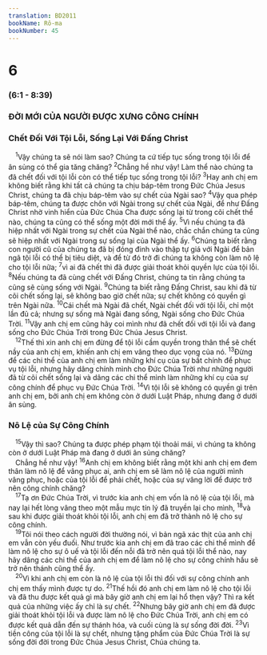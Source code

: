 ```yaml
---
translation: BD2011
bookName: Rô-ma 
bookNumber: 45
---
```


<div class="title"><h1>6</h1><h3>(6:1 - 8:39)</h3><h3>ÐỜI MỚI CỦA NGƯỜI ÐƯỢC XƯNG CÔNG CHÍNH</h3><h3>Chết Ðối Với Tội Lỗi, Sống Lại Với Ðấng Christ</h3></div>
<span class="verse ro_6_1"> <sup>1</sup>Vậy chúng ta sẽ nói làm sao? Chúng ta cứ tiếp tục sống trong tội lỗi để ân sủng có thể gia tăng chăng? </span>
<span class="verse ro_6_2"><sup>2</sup>Chẳng hề như vậy! Làm thể nào chúng ta đã chết đối với tội lỗi còn có thể tiếp tục sống trong tội lỗi? </span>
<span class="verse ro_6_3"><sup>3</sup>Hay anh chị em không biết rằng khi tất cả chúng ta chịu báp-têm trong Ðức Chúa Jesus Christ, chúng ta đã chịu báp-têm vào sự chết của Ngài sao? </span>
<span class="verse ro_6_4"><sup>4</sup>Vậy qua phép báp-têm, chúng ta được chôn với Ngài trong sự chết của Ngài, để như Ðấng Christ nhờ vinh hiển của Ðức Chúa Cha được sống lại từ trong cõi chết thể nào, chúng ta cũng có thể sống một đời mới thể ấy. </span>
<span class="verse ro_6_5"><sup>5</sup>Vì nếu chúng ta đã hiệp nhất với Ngài trong sự chết của Ngài thể nào, chắc chắn chúng ta cũng sẽ hiệp nhất với Ngài trong sự sống lại của Ngài thể ấy. </span>
<span class="verse ro_6_6"><sup>6</sup>Chúng ta biết rằng con người cũ của chúng ta đã bị đóng đinh vào thập tự giá với Ngài để bản ngã tội lỗi có thể bị tiêu diệt, và để từ đó trở đi chúng ta không còn làm nô lệ cho tội lỗi nữa; </span>
<span class="verse ro_6_7"><sup>7</sup>vì ai đã chết thì đã được giải thoát khỏi quyền lực của tội lỗi. </span>
<span class="verse ro_6_8"><sup>8</sup>Nếu chúng ta đã cùng chết với Ðấng Christ, chúng ta tin rằng chúng ta cũng sẽ cùng sống với Ngài. </span>
<span class="verse ro_6_9"><sup>9</sup>Chúng ta biết rằng Ðấng Christ, sau khi đã từ cõi chết sống lại, sẽ không bao giờ chết nữa; sự chết không có quyền gì trên Ngài nữa. </span>
<span class="verse ro_6_10"><sup>10</sup>Cái chết mà Ngài đã chết, Ngài chết đối với tội lỗi, chỉ một lần đủ cả; nhưng sự sống mà Ngài đang sống, Ngài sống cho Ðức Chúa Trời. </span>
<span class="verse ro_6_11"><sup>11</sup>Vậy anh chị em cũng hãy coi mình như đã chết đối với tội lỗi và đang sống cho Ðức Chúa Trời trong Ðức Chúa Jesus Christ.<br/></span>
<span class="verse ro_6_12"> <sup>12</sup>Thế thì xin anh chị em đừng để tội lỗi cầm quyền trong thân thể sẽ chết nầy của anh chị em, khiến anh chị em vâng theo dục vọng của nó. </span>
<span class="verse ro_6_13"><sup>13</sup>Ðừng để các chi thể của anh chị em làm những khí cụ của sự bất chính để phục vụ tội lỗi, nhưng hãy dâng chính mình cho Ðức Chúa Trời như những người đã từ cõi chết sống lại và dâng các chi thể mình làm những khí cụ của sự công chính để phục vụ Ðức Chúa Trời. </span>
<span class="verse ro_6_14"><sup>14</sup>Vì tội lỗi sẽ không có quyền gì trên anh chị em, bởi anh chị em không còn ở dưới Luật Pháp, nhưng đang ở dưới ân sủng.<br/></span>
<div class="title"><h3>Nô Lệ của Sự Công Chính</h3></div>
<span class="verse ro_6_15"> <sup>15</sup>Vậy thì sao? Chúng ta được phép phạm tội thoải mái, vì chúng ta không còn ở dưới Luật Pháp mà đang ở dưới ân sủng chăng?<br/> Chẳng hề như vậy! </span>
<span class="verse ro_6_16"><sup>16</sup>Anh chị em không biết rằng một khi anh chị em đem thân làm nô lệ để vâng phục ai, anh chị em sẽ làm nô lệ của người mình vâng phục, hoặc của tội lỗi để phải chết, hoặc của sự vâng lời để được trở nên công chính chăng?<br/></span>
<span class="verse ro_6_17"> <sup>17</sup>Tạ ơn Ðức Chúa Trời, vì trước kia anh chị em vốn là nô lệ của tội lỗi, mà nay lại hết lòng vâng theo một mẫu mực tín lý đã truyền lại cho mình, </span>
<span class="verse ro_6_18"><sup>18</sup>và sau khi được giải thoát khỏi tội lỗi, anh chị em đã trở thành nô lệ cho sự công chính. <br/></span>
<span class="verse ro_6_19"> <sup>19</sup>Tôi nói theo cách người đời thường nói, vì bản ngã xác thịt của anh chị em vẫn còn yếu đuối. Như trước kia anh chị em đã trao các chi thể mình để làm nô lệ cho sự ô uế và tội lỗi đến nỗi đã trở nên quá tội lỗi thể nào, nay hãy dâng các chi thể của anh chị em để làm nô lệ cho sự công chính hầu sẽ trở nên thánh cũng thể ấy.<br/></span>
<span class="verse ro_6_20"> <sup>20</sup>Vì khi anh chị em còn là nô lệ của tội lỗi thì đối với sự công chính anh chị em thấy mình được tự do. </span>
<span class="verse ro_6_21"><sup>21</sup>Thế hồi đó anh chị em làm nô lệ cho tội lỗi và đã thu được kết quả gì mà bây giờ anh chị em lại hổ thẹn vậy? Thì ra kết quả của những việc ấy chỉ là sự chết. </span>
<span class="verse ro_6_22"><sup>22</sup>Nhưng bây giờ anh chị em đã được giải thoát khỏi tội lỗi và được làm nô lệ cho Ðức Chúa Trời, anh chị em có được kết quả dẫn đến sự thánh hóa, và cuối cùng là sự sống đời đời. </span>
<span class="verse ro_6_23"><sup>23</sup>Vì tiền công của tội lỗi là sự chết, nhưng tặng phẩm của Ðức Chúa Trời là sự sống đời đời trong Ðức Chúa Jesus Christ, Chúa chúng ta.<br/></span>
